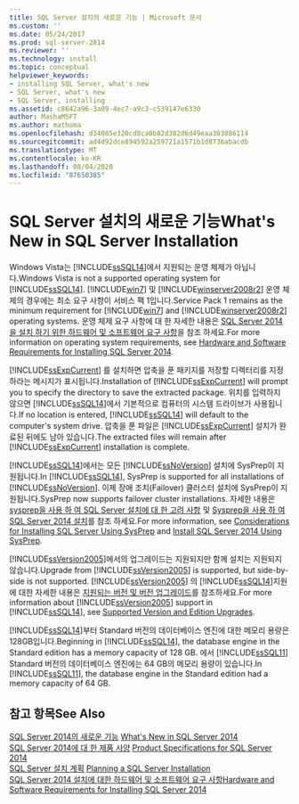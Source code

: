 ```yaml
---
title: SQL Server 설치의 새로운 기능 | Microsoft 문서
ms.custom: ''
ms.date: 05/24/2017
ms.prod: sql-server-2014
ms.reviewer: ''
ms.technology: install
ms.topic: conceptual
helpviewer_keywords:
- installing SQL Server, what's new
- SQL Server, what's new
- SQL Server, installing
ms.assetid: c8642a96-3a09-4ec7-a9c3-c539147e6330
author: MashaMSFT
ms.author: mathoma
ms.openlocfilehash: d34085e320cd8ca0b82d382d6d49eaa303086114
ms.sourcegitcommit: ad4d92dce894592a259721a1571b1d8736abacdb
ms.translationtype: MT
ms.contentlocale: ko-KR
ms.lasthandoff: 08/04/2020
ms.locfileid: "87650385"
---
```

# <a name="what39s-new-in-sql-server-installation"></a><span data-ttu-id="fbc71-102">SQL Server 설치의 새로운 기능</span><span class="sxs-lookup"><span data-stu-id="fbc71-102">What&#39;s New in SQL Server Installation</span></span>
  <span data-ttu-id="fbc71-103">Windows Vista는 [!INCLUDE[ssSQL14](../../includes/sssql14-md.md)]에서 지원되는 운영 체제가 아닙니다.</span><span class="sxs-lookup"><span data-stu-id="fbc71-103">Windows Vista is not a supported operating system for [!INCLUDE[ssSQL14](../../includes/sssql14-md.md)].</span></span> <span data-ttu-id="fbc71-104">[!INCLUDE[win7](../../includes/win7-md.md)] 및 [!INCLUDE[winserver2008r2](../../includes/winserver2008r2-md.md)] 운영 체제의 경우에는 최소 요구 사항이 서비스 팩 1입니다.</span><span class="sxs-lookup"><span data-stu-id="fbc71-104">Service Pack 1 remains as the minimum requirement for [!INCLUDE[win7](../../includes/win7-md.md)] and [!INCLUDE[winserver2008r2](../../includes/winserver2008r2-md.md)] operating systems.</span></span> <span data-ttu-id="fbc71-105">운영 체제 요구 사항에 대 한 자세한 내용은 [SQL Server 2014을 설치 하기 위한 하드웨어 및 소프트웨어 요구 사항](hardware-and-software-requirements-for-installing-sql-server.md)을 참조 하세요.</span><span class="sxs-lookup"><span data-stu-id="fbc71-105">For more information on operating system requirements, see [Hardware and Software Requirements for Installing SQL Server 2014](hardware-and-software-requirements-for-installing-sql-server.md).</span></span>  
  
 <span data-ttu-id="fbc71-106">[!INCLUDE[ssExpCurrent](../../includes/ssexpcurrent-md.md)] 를 설치하면 압축을 푼 패키지를 저장할 디렉터리를 지정하라는 메시지가 표시됩니다.</span><span class="sxs-lookup"><span data-stu-id="fbc71-106">Installation of [!INCLUDE[ssExpCurrent](../../includes/ssexpcurrent-md.md)] will prompt you to specify the directory to save the extracted package.</span></span> <span data-ttu-id="fbc71-107">위치를 입력하지 않으면 [!INCLUDE[ssSQL14](../../includes/sssql14-md.md)]에서 기본적으로 컴퓨터의 시스템 드라이브가 사용됩니다.</span><span class="sxs-lookup"><span data-stu-id="fbc71-107">If no location is entered, [!INCLUDE[ssSQL14](../../includes/sssql14-md.md)] will default to the computer's system drive.</span></span> <span data-ttu-id="fbc71-108">압축을 푼 파일은 [!INCLUDE[ssExpCurrent](../../includes/ssexpcurrent-md.md)] 설치가 완료된 뒤에도 남아 있습니다.</span><span class="sxs-lookup"><span data-stu-id="fbc71-108">The extracted files will remain after [!INCLUDE[ssExpCurrent](../../includes/ssexpcurrent-md.md)] installation is complete.</span></span>  
  
 <span data-ttu-id="fbc71-109">[!INCLUDE[ssSQL14](../../includes/sssql14-md.md)]에서는 모든 [!INCLUDE[ssNoVersion](../../includes/ssnoversion-md.md)] 설치에 SysPrep이 지원됩니다.</span><span class="sxs-lookup"><span data-stu-id="fbc71-109">In [!INCLUDE[ssSQL14](../../includes/sssql14-md.md)], SysPrep is supported for all installations of [!INCLUDE[ssNoVersion](../../includes/ssnoversion-md.md)].</span></span> <span data-ttu-id="fbc71-110">이제 장애 조치(Failover) 클러스터 설치에 SysPrep이 지원됩니다.</span><span class="sxs-lookup"><span data-stu-id="fbc71-110">SysPrep now supports failover cluster installations.</span></span> <span data-ttu-id="fbc71-111">자세한 내용은 [sysprep을 사용 하 여 SQL Server 설치에 대 한 고려 사항](../../database-engine/install-windows/considerations-for-installing-sql-server-using-sysprep.md) 및 [Sysprep을 사용 하 여 SQL Server 2014 설치](../../database-engine/install-windows/install-sql-server-using-sysprep.md)를 참조 하세요.</span><span class="sxs-lookup"><span data-stu-id="fbc71-111">For more information, see [Considerations for Installing SQL Server Using SysPrep](../../database-engine/install-windows/considerations-for-installing-sql-server-using-sysprep.md) and [Install SQL Server 2014 Using SysPrep](../../database-engine/install-windows/install-sql-server-using-sysprep.md).</span></span>  
  
 <span data-ttu-id="fbc71-112">[!INCLUDE[ssVersion2005](../../includes/ssversion2005-md.md)]에서의 업그레이드는 지원되지만 함께 설치는 지원되지 않습니다.</span><span class="sxs-lookup"><span data-stu-id="fbc71-112">Upgrade from [!INCLUDE[ssVersion2005](../../includes/ssversion2005-md.md)] is supported, but side-by-side is not supported.</span></span> <span data-ttu-id="fbc71-113">[!INCLUDE[ssVersion2005](../../includes/ssversion2005-md.md)] 의 [!INCLUDE[ssSQL14](../../includes/sssql14-md.md)]지원에 대한 자세한 내용은 [지원되는 버전 및 버전 업그레이드](../../database-engine/install-windows/supported-version-and-edition-upgrades.md)를 참조하세요.</span><span class="sxs-lookup"><span data-stu-id="fbc71-113">For more information about [!INCLUDE[ssVersion2005](../../includes/ssversion2005-md.md)] support in [!INCLUDE[ssSQL14](../../includes/sssql14-md.md)], see [Supported Version and Edition Upgrades](../../database-engine/install-windows/supported-version-and-edition-upgrades.md).</span></span>  
  
 <span data-ttu-id="fbc71-114">[!INCLUDE[ssSQL14](../../includes/sssql14-md.md)]부터 Standard 버전의 데이터베이스 엔진에 대한 메모리 용량은 128GB입니다.</span><span class="sxs-lookup"><span data-stu-id="fbc71-114">Beginning in [!INCLUDE[ssSQL14](../../includes/sssql14-md.md)], the database engine in the Standard edition has a memory capacity of 128 GB.</span></span> <span data-ttu-id="fbc71-115">에서 [!INCLUDE[ssSQL11](../../includes/sssql11-md.md)] Standard 버전의 데이터베이스 엔진에는 64 GB의 메모리 용량이 있습니다.</span><span class="sxs-lookup"><span data-stu-id="fbc71-115">In [!INCLUDE[ssSQL11](../../includes/sssql11-md.md)], the database engine in the Standard edition had a memory capacity of 64 GB.</span></span>  
  
## <a name="see-also"></a><span data-ttu-id="fbc71-116">참고 항목</span><span class="sxs-lookup"><span data-stu-id="fbc71-116">See Also</span></span>  
 <span data-ttu-id="fbc71-117">[SQL Server 2014의 새로운 기능](../what-s-new-in-sql-server-2016.md) </span><span class="sxs-lookup"><span data-stu-id="fbc71-117">[What's New in SQL Server 2014](../what-s-new-in-sql-server-2016.md) </span></span>  
 <span data-ttu-id="fbc71-118">[SQL Server 2014에 대 한 제품 사양](../../../2014/getting-started/sql-server-2014-product-specifications.md) </span><span class="sxs-lookup"><span data-stu-id="fbc71-118">[Product Specifications for SQL Server 2014](../../../2014/getting-started/sql-server-2014-product-specifications.md) </span></span>  
 <span data-ttu-id="fbc71-119">[SQL Server 설치 계획](../../../2014/sql-server/install/planning-a-sql-server-installation.md) </span><span class="sxs-lookup"><span data-stu-id="fbc71-119">[Planning a SQL Server Installation](../../../2014/sql-server/install/planning-a-sql-server-installation.md) </span></span>  
 [<span data-ttu-id="fbc71-120">SQL Server 2014 설치에 대한 하드웨어 및 소프트웨어 요구 사항</span><span class="sxs-lookup"><span data-stu-id="fbc71-120">Hardware and Software Requirements for Installing SQL Server 2014</span></span>](hardware-and-software-requirements-for-installing-sql-server.md)  
  
  
